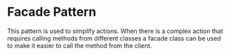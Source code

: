 ﻿Facade Pattern
==============

This pattern is used to simplify actions. When there is a complex action that requires calling methods from different classes a facade class can be used to make it easier to call the method from the client.